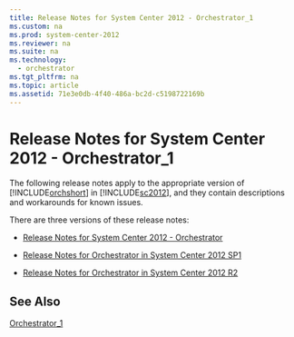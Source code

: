 ```yaml
---
title: Release Notes for System Center 2012 - Orchestrator_1
ms.custom: na
ms.prod: system-center-2012
ms.reviewer: na
ms.suite: na
ms.technology: 
  - orchestrator
ms.tgt_pltfrm: na
ms.topic: article
ms.assetid: 71e3e0db-4f40-486a-bc2d-c5198722169b
---
```

# Release Notes for System Center 2012 - Orchestrator_1
The following release notes apply to the appropriate version of [!INCLUDE[orchshort](./Token/orchshort_md.md)] in [!INCLUDE[sc2012](./Token/sc2012_md.md)], and they contain descriptions and workarounds for known issues.

There are three versions of these release notes:

-   [Release Notes for System Center 2012 - Orchestrator](./Release-Notes-for-System-Center-2012---Orchestrator.md)

-   [Release Notes for Orchestrator in System Center 2012 SP1](./Release-Notes-for-Orchestrator-in-System-Center-2012-SP1.md)

-   [Release Notes for Orchestrator in System Center 2012 R2](./Release-Notes-for-Orchestrator-in-System-Center-2012-R2.md)

## See Also
[Orchestrator_1](./Orchestrator_1.md)


